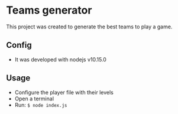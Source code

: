 # Teams generator

This project was created to generate the best teams to play a game.

## Config

* It was developed with nodejs v10.15.0


## Usage

* Configure the player file with their levels
* Open a terminal
* Run: ```$ node index.js ```
